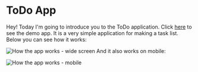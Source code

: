 ﻿# ToDo App

Hey! Today I'm going to introduce you to the ToDo application. Click [here](https://met3usz.github.io/todo-app/) to see the demo app. It is a very simple application for making a task list. Below you can see how it works:

![How the app works - wide screen](https://i.imgur.com/mVvv6ZA.gif)
And it also works on mobile:

![How the app works - mobile](https://i.imgur.com/FH70AKq.gif)
